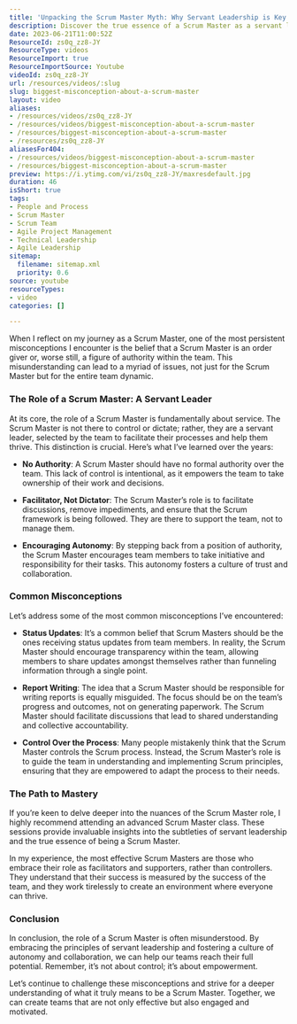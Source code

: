 ```yaml
---
title: 'Unpacking the Scrum Master Myth: Why Servant Leadership is Key to Team Success'
description: Discover the true essence of a Scrum Master as a servant leader. Uncover common misconceptions and learn how to empower your team for success!
date: 2023-06-21T11:00:52Z
ResourceId: zs0q_zz8-JY
ResourceType: videos
ResourceImport: true
ResourceImportSource: Youtube
videoId: zs0q_zz8-JY
url: /resources/videos/:slug
slug: biggest-misconception-about-a-scrum-master
layout: video
aliases:
- /resources/videos/zs0q_zz8-JY
- /resources/videos/biggest-misconception-about-a-scrum-master
- /resources/biggest-misconception-about-a-scrum-master
- /resources/zs0q_zz8-JY
aliasesFor404:
- /resources/videos/biggest-misconception-about-a-scrum-master
- /resources/biggest-misconception-about-a-scrum-master
preview: https://i.ytimg.com/vi/zs0q_zz8-JY/maxresdefault.jpg
duration: 46
isShort: true
tags:
- People and Process
- Scrum Master
- Scrum Team
- Agile Project Management
- Technical Leadership
- Agile Leadership
sitemap:
  filename: sitemap.xml
  priority: 0.6
source: youtube
resourceTypes:
- video
categories: []

---
```

When I reflect on my journey as a Scrum Master, one of the most persistent misconceptions I encounter is the belief that a Scrum Master is an order giver or, worse still, a figure of authority within the team. This misunderstanding can lead to a myriad of issues, not just for the Scrum Master but for the entire team dynamic. 

### The Role of a Scrum Master: A Servant Leader

At its core, the role of a Scrum Master is fundamentally about service. The Scrum Master is not there to control or dictate; rather, they are a servant leader, selected by the team to facilitate their processes and help them thrive. This distinction is crucial. Here’s what I’ve learned over the years:

- **No Authority**: A Scrum Master should have no formal authority over the team. This lack of control is intentional, as it empowers the team to take ownership of their work and decisions.
  
- **Facilitator, Not Dictator**: The Scrum Master’s role is to facilitate discussions, remove impediments, and ensure that the Scrum framework is being followed. They are there to support the team, not to manage them.

- **Encouraging Autonomy**: By stepping back from a position of authority, the Scrum Master encourages team members to take initiative and responsibility for their tasks. This autonomy fosters a culture of trust and collaboration.

### Common Misconceptions

Let’s address some of the most common misconceptions I’ve encountered:

- **Status Updates**: It’s a common belief that Scrum Masters should be the ones receiving status updates from team members. In reality, the Scrum Master should encourage transparency within the team, allowing members to share updates amongst themselves rather than funneling information through a single point.

- **Report Writing**: The idea that a Scrum Master should be responsible for writing reports is equally misguided. The focus should be on the team’s progress and outcomes, not on generating paperwork. The Scrum Master should facilitate discussions that lead to shared understanding and collective accountability.

- **Control Over the Process**: Many people mistakenly think that the Scrum Master controls the Scrum process. Instead, the Scrum Master’s role is to guide the team in understanding and implementing Scrum principles, ensuring that they are empowered to adapt the process to their needs.

### The Path to Mastery

If you’re keen to delve deeper into the nuances of the Scrum Master role, I highly recommend attending an advanced Scrum Master class. These sessions provide invaluable insights into the subtleties of servant leadership and the true essence of being a Scrum Master. 

In my experience, the most effective Scrum Masters are those who embrace their role as facilitators and supporters, rather than controllers. They understand that their success is measured by the success of the team, and they work tirelessly to create an environment where everyone can thrive.

### Conclusion

In conclusion, the role of a Scrum Master is often misunderstood. By embracing the principles of servant leadership and fostering a culture of autonomy and collaboration, we can help our teams reach their full potential. Remember, it’s not about control; it’s about empowerment. 

Let’s continue to challenge these misconceptions and strive for a deeper understanding of what it truly means to be a Scrum Master. Together, we can create teams that are not only effective but also engaged and motivated.
